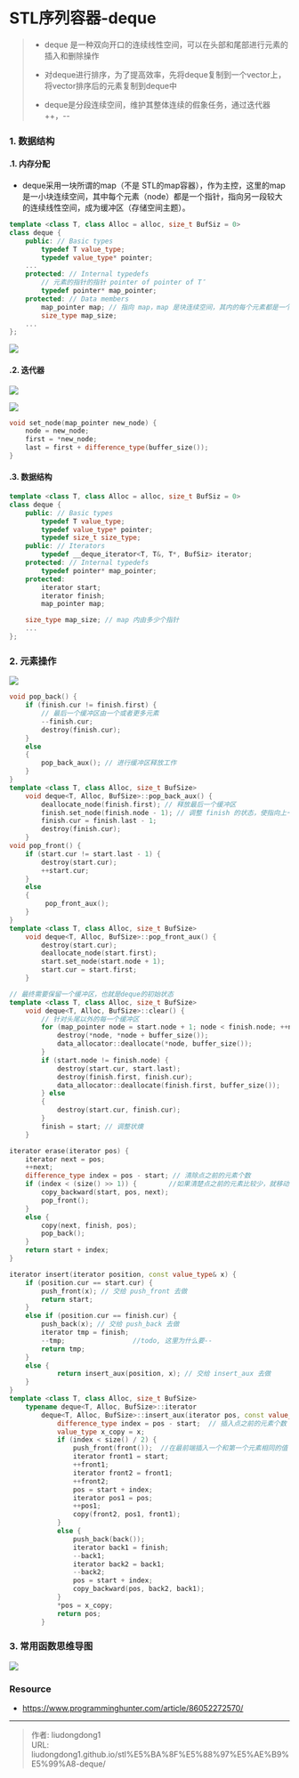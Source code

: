 # STL序列容器-deque


> - deque 是一种双向开口的连续线性空间，可以在头部和尾部进行元素的插入和删除操作
>
> - 对deque进行排序，为了提高效率，先将deque复制到一个vector上，将vector排序后的元素复制到deque中
> - deque是分段连续空间，维护其整体连续的假象任务，通过迭代器++，--

### 1. 数据结构

#### .1. 内存分配

- deque采用一块所谓的map（不是 STL的map容器），作为主控，这里的map是一小块连续空间，其中每个元素（node）都是一个指针，指向另一段较大的连续线性空间，成为缓冲区（存储空间主题）。

```c++
template <class T, class Alloc = alloc, size_t BufSiz = 0> 
class deque { 
    public: // Basic types 
   		typedef T value_type; 
    	typedef value_type* pointer; 
    ... 
    protected: // Internal typedefs 
    	// 元素的指针的指针 pointer of pointer of T″
    	typedef pointer* map_pointer; 
    protected: // Data members 
    	map_pointer map; // 指向 map，map 是块连续空间，其内的每个元素都是一个指针，指向另一段较大的连续线性空间，成为缓冲区
    	size_type map_size; 
    ... 
};
```

![](https://gitee.com/github-25970295/blogimgv2022/raw/master/image-20220411185045109.png)

#### .2. 迭代器

![](https://gitee.com/github-25970295/blogimgv2022/raw/master/image-20220411190400286.png)

![](https://gitee.com/github-25970295/blogimgv2022/raw/master/image-20220411190547730.png)

```c++
void set_node(map_pointer new_node) { 
    node = new_node; 
    first = *new_node; 
    last = first + difference_type(buffer_size()); 
}
```

#### .3. 数据结构

```c++
template <class T, class Alloc = alloc, size_t BufSiz = 0> 
class deque { 
    public: // Basic types 
        typedef T value_type;
        typedef value_type* pointer; 
        typedef size_t size_type; 
    public: // Iterators 
    	typedef __deque_iterator<T, T&, T*, BufSiz> iterator; 
    protected: // Internal typedefs
        typedef pointer* map_pointer; 
    protected: 
        iterator start; 
        iterator finish; 
        map_pointer map; 

    size_type map_size; // map 内由多少个指针
    ... 
}; 
```

### 2. 元素操作

![](https://gitee.com/github-25970295/blogimgv2022/raw/master/image-20220411191622049.png)

```c++
void pop_back() { 
    if (finish.cur != finish.first) { 
        // 最后一个缓冲区由一个或者更多元素
        --finish.cur; 
        destroy(finish.cur); 
    } 
    else 
    {
        pop_back_aux(); // 进行缓冲区释放工作
    } 
} 
template <class T, class Alloc, size_t BufSize> 
    void deque<T, Alloc, BufSize>::pop_back_aux() { 
        deallocate_node(finish.first); // 释放最后一个缓冲区
        finish.set_node(finish.node - 1); // 调整 finish 的状态，使指向上一个缓冲区的最后一个元素
        finish.cur = finish.last - 1; 
        destroy(finish.cur); 
    } 
void pop_front() { 
    if (start.cur != start.last - 1) { 
        destroy(start.cur); 
        ++start.cur; 
    } 
    else 
	{
         pop_front_aux(); 
    }
} 
template <class T, class Alloc, size_t BufSize> 
    void deque<T, Alloc, BufSize>::pop_front_aux() { 
        destroy(start.cur); 
        deallocate_node(start.first); 
        start.set_node(start.node + 1); 
        start.cur = start.first; 
    }
```

```c++
// 最终需要保留一个缓冲区，也就是deque的初始状态
template <class T, class Alloc, size_t BufSize> 
    void deque<T, Alloc, BufSize>::clear() { 
        // 针对头尾以外的每一个缓冲区
        for (map_pointer node = start.node + 1; node < finish.node; ++node) { 
            destroy(*node, *node + buffer_size()); 
            data_allocator::deallocate(*node, buffer_size()); 
        } 
        if (start.node != finish.node) { 
            destroy(start.cur, start.last); 
            destroy(finish.first, finish.cur); 
            data_allocator::deallocate(finish.first, buffer_size()); 
        } else 
        {
            destroy(start.cur, finish.cur); 
        }
        finish = start; // 调整状燠
    }
```

```c++
iterator erase(iterator pos) { 
    iterator next = pos; 
    ++next; 
    difference_type index = pos - start; // 清除点之前的元素个数
    if (index < (size() >> 1)) {        //如果清楚点之前的元素比较少，就移动清楚点之前的元素，否则移动删除点之后的元素
        copy_backward(start, pos, next); 
        pop_front(); 
    } 
    else { 
        copy(next, finish, pos); 
        pop_back(); 
    } 
    return start + index; 
}
```

```c++
iterator insert(iterator position, const value_type& x) { 
    if (position.cur == start.cur) { 
        push_front(x); // 交给 push_front 去做
        return start; 
    } 
    else if (position.cur == finish.cur) { 
        push_back(x); // 交给 push_back 去做
        iterator tmp = finish;     
        --tmp;                 //todo, 这里为什么要--
        return tmp; 
    } 
    else { 
            return insert_aux(position, x); // 交给 insert_aux 去做
    } 
} 
template <class T, class Alloc, size_t BufSize> 
    typename deque<T, Alloc, BufSize>::iterator 
        deque<T, Alloc, BufSize>::insert_aux(iterator pos, const value_type& x) { 
            difference_type index = pos - start;  // 插入点之前的元素个数
            value_type x_copy = x; 
            if (index < size() / 2) { 
                push_front(front());  //在最前端插入一个和第一个元素相同的值
                iterator front1 = start; 
                ++front1; 
                iterator front2 = front1; 
                ++front2; 
                pos = start + index; 
                iterator pos1 = pos; 
                ++pos1; 
                copy(front2, pos1, front1); 
            } 
            else { 
                push_back(back()); 
                iterator back1 = finish; 
                --back1; 
                iterator back2 = back1; 
                --back2; 
                pos = start + index; 
                copy_backward(pos, back2, back1); 
            } 
            *pos = x_copy;
            return pos; 
        }
```

### 3. 常用函数思维导图

![](https://gitee.com/github-25970295/blogimgv2022/raw/master/a2c6bf9652194dae142914fb1d2d6653.png)

### Resource

- https://www.programminghunter.com/article/86052272570/

---

> 作者: liudongdong1  
> URL: liudongdong1.github.io/stl%E5%BA%8F%E5%88%97%E5%AE%B9%E5%99%A8-deque/  

